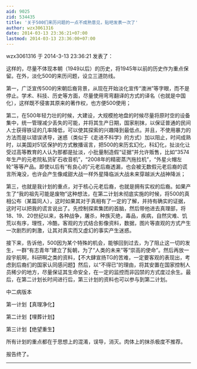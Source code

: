```yaml
---
aid: 9025
zid: 534435
title: '关于500们来历问题的一点不成熟意见，贴吧发表一次了'
author: wzx3061316
date: 2014-03-13 23:36:21+07:00
lastmod: 2014-03-13 23:36:00+07:00
---
```


wzx3061316 于 2014-3-13 23:36:21 发表了：

这样的，尽量不体现本朝（1949以后）的历史，将1945年以前的历史作为重点保留。在外，淡化500的来历问题，设立三道防线。

第一，广泛宣传500的宋朝后裔背景，从现在开始淡化宣传“澳洲”等字眼，而不是停止。学术、科技、历史等方面，尽量使用弯弯翻译的方式的译名（也就是中国化），这样既不侵害其原来的著作权，也方便500使用；

第二，在500年轻力壮的时候，大建设，大规模抢地盘的时候尽量将原时空的设备集中，统一管理减少丢失的可能，并将其生产日期，国家削抹，以保证普通的民间人士获得铁证的几率降低，可以使其探索的兴趣降到最低点。并且，不使用暴力的方法而是以错误诱导，迷惑（类似于《走进不科学》的方式）加以阻止，时间成熟时，以美国对51区保护的方式散播谣言，把500的来历玄幻化，科幻化，扯淡化让受过高等教育的人认为那都是扯淡，小批量制造假“证据”并允许贩售，比如“3574年生产的元老院私货矿石收音机”，“2008年的精密蒸汽拖拉机”，“外星火帽左轮”等等产品。即使以后有“有良心的”元老后裔透漏，也会被无数假元老后裔的谎言所淹没，也许会产生像咸甜大战一样外星降临派大战未来穿越派大战神降派；

第三，也就是我计划的重点，对于核心元老后裔，也就是拥有实权的后裔。如果产生了“我的祖先可能是废物”这种想法，在第二计划未彻底实施的时候，将500的真相公布（某篇同人），这时如果其对于真相有了一定的了解，并持有确实的证据，这时可以把我的谎言说出了。先控制探索集团的首脑，然后带他进去真理部，将18、19、20世纪以来，各种战争，屠杀，种族灭绝，毒品，疾病，自然灾难、饥荒以有序，理性，冷酷，客观的方式结合影像资料，数据，图片等直观的方式产生一次剧烈的刺激，让其对真实而又虚幻的事实产生迷惑。

接下来，告诉他，500因为某个特殊的机会，能够回到过去，为了阻止这一切的发生，一群“有志青年”建立了髨朝，为了“人类的未来”等“崇高的使命”。然后再放一段宇航啊，科研啊之类的资料，【不大肆宣扬TG的苦难，一定要客观的表现出，考虑到后裔们的国家认同感问题】然后，以“不得已”的理由，将其安置在国家控制人员稀少的地方，尽量保证其生命安全，在一定的监控而非囚禁的方式度过余生。最后，在第二计划长时间进行后，第三计划的资料也可以参与到第二计划。 

中二病版本 

第一计划【真理净化】 

第二计划【埋葬计划】 

第三计划【绝望重生】 

所有计划的重点都在于思想上的混淆，误导，消灭。肉体上的抹杀极度不推荐。

报告终了。

---------

